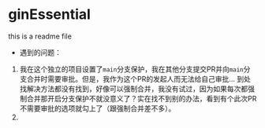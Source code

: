 # ginEssential
this is a readme file

- 遇到的问题：

1. 我在这个独立的项目设置了`main`分支保护，我在其他分支提交PR并向`main`分支合并时需要审批。但是，我作为这个PR的发起人而无法给自己审批...
到处找解决方法都没有找到，好像可以强制合并，我没有试过，因为如果每次都强制合并那开启分支保护不就没意义了？实在找不到别的办法，看到有个此次PR不需要审批的选项就勾上了（跟强制合并差不多）。
2. 